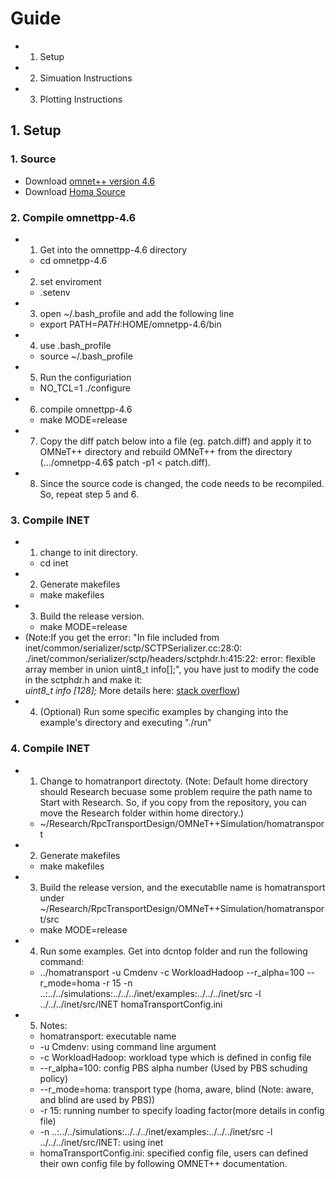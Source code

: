 # Guide
  - 1. Setup 
  - 2. Simuation Instructions  
  - 3. Plotting Instructions

## 1. Setup
### 1. Source
  - Download [omnet++ version 4.6](https://omnetpp.org/download/old.html)
  - Download [Homa Source](https://github.com/PlatformLab/HomaSimulation/tree/omnet_simulations/RpcTransportDesign/OMNeT%2B%2BSimulation)
### 2. Compile omnettpp-4.6 
  - 1. Get into the omnettpp-4.6 directory
      - cd omnetpp-4.6 
  - 2. set enviroment
      -  .setenv
  - 3. open ~/.bash_profile and add the following line 
      - export PATH=$PATH:$HOME/omnetpp-4.6/bin 
  - 4. use .bash_profile 
      - source ~/.bash_profile
  - 5. Run the configuriation 
      -  NO_TCL=1 ./configure
  - 6. compile omnettpp-4.6
      - make MODE=release
  - 7. Copy the diff patch below into a file (eg. patch.diff) and apply
      it to OMNeT++ directory and rebuild OMNeT++ from the directory
      (.../omnetpp-4.6$ patch -p1 < patch.diff). 
  - 8. Since the source code is changed, the code needs to be 
      recompiled. So, repeat step 5 and 6. 
### 3. Compile INET
  - 1. change to init directory. 
      - cd inet 
  - 2. Generate makefiles
      - make makefiles 
  - 3. Build the release version. 
      - make MODE=release 
  - (Note:If you get the error: "In file included from 
    inet/common/serializer/sctp/SCTPSerializer.cc:28:0: 
    ./inet/common/serializer/sctp/headers/sctphdr.h:415:22: 
    error: flexible array member in union uint8_t info[];", 
    you have just to modify the code in the sctphdr.h and make it:  
    *uint8_t info [128];*
    More details here: [stack overflow](https://stackoverflow.com/questions/37969272/error-compiling-inet-framework-for-omnet:)) 
   - 4. (Optional) Run some specific examples by changing into the 
        example's directory and executing "./run"
### 4. Compile INET  
  - 1. Change to homatranport directoty. (Note: Default home directory should Research becuase 
      some problem require the path name to Start with Research. So, if you copy from the repository,
      you can move the Research folder within home directory.) 
      - ~/Research/RpcTransportDesign/OMNeT++Simulation/homatransport
  - 2. Generate makefiles
      - make makefiles 
  - 3. Build the release version, and the executablle name is homatransport under
      ~/Research/RpcTransportDesign/OMNeT++Simulation/homatransport/src
      - make MODE=release
  - 4. Run some examples. Get into dcntop folder and run the following command:  
    - ../homatransport -u Cmdenv -c WorkloadHadoop --r_alpha=100 --r_mode=homa -r 15 -n ..:../../simulations:../../../inet/examples:../../../inet/src -l ../../../inet/src/INET homaTransportConfig.ini
  - 5. Notes: 
    - homatransport: executable name 
    - -u Cmdenv: using command line argument 
    - -c WorkloadHadoop: workload type which is defined in config file
    - --r_alpha=100: config PBS alpha number (Used by PBS schuding policy)
    - --r_mode=homa: transport type (homa, aware, blind (Note: aware, and blind are used by PBS))
    - -r 15: running number to specify loading factor(more details in config file)
    - -n ..:../../simulations:../../../inet/examples:../../../inet/src -l ../../../inet/src/INET: 
      using inet 
    - homaTransportConfig.ini: specified config file, users can defined their own config file by following
      OMNET++ documentation. 

   
      
